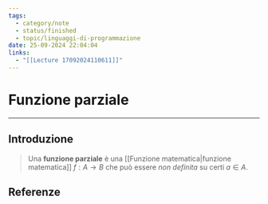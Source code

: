 ```yaml
---
tags:
  - category/note
  - status/finished
  - topic/linguaggi-di-programmazione
date: 25-09-2024 22:04:04
links:
  - "[[Lecture 17092024110611]]"
---
```

# Funzione parziale
---
## Introduzione
> Una **funzione parziale** è una [[Funzione matematica|funzione matematica]] $f: A \to B$ che può essere _non definita_ su certi $a \in A$.

## Referenze